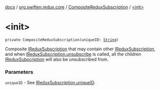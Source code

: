 [docs](../../index.md) / [org.swiften.redux.core](../index.md) / [CompositeReduxSubscription](index.md) / [&lt;init&gt;](./-init-.md)

# &lt;init&gt;

`private CompositeReduxSubscription(uniqueID: `[`String`](https://kotlinlang.org/api/latest/jvm/stdlib/kotlin/-string/index.html)`)`

Composite [IReduxSubscription](../-i-redux-subscription/index.md) that may contain other [IReduxSubscription](../-i-redux-subscription/index.md), and when
[IReduxSubscription.unsubscribe](../-i-redux-subscription/unsubscribe.md) is called, all the children [IReduxSubscription](../-i-redux-subscription/index.md) will also
be unsubscribed from.

### Parameters

`uniqueID` - See [IReduxSubscription.uniqueID](../-i-unique-i-d-provider/unique-i-d.md).